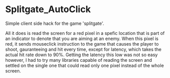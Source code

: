 # Splitgate_AutoClick

Simple client side hack for the game 'splitgate'.

All it does is read the screen for a red pixel in a spefic location that is part of an indicator to denote that you are aiming at an enemy. When this pixel is red, it sends mouseclick instruction to the game that causes the player to shoot, gauranteeing and hit every time, except for latency, which takes the actual hit rate down to 90%. Getting the latency this low was not so easy however, I had to try many libraries capable of reading the screen and settled on the single one that could read only one pixel instead of the whole screen.
